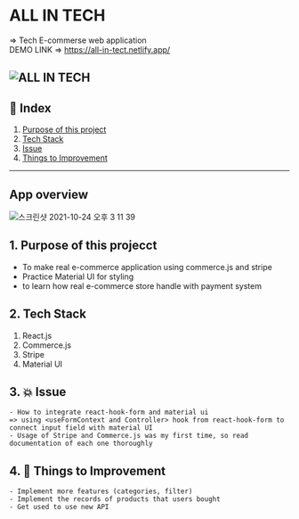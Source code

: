 # ALL IN TECH 

=> Tech E-commerse web application 
<br>
DEMO LINK => https://all-in-tect.netlify.app/

![ALL IN TECH]("")
---

## 🔗 Index
1. [Purpose of this project](#1-Purpose-of-this-project)
2. [Tech Stack](#2-Tech-Stack)
3. [Issue](#3--Issue)
4. [Things to Improvement](#6--Things-to-Improvement)

---

## App overview 

![스크린샷 2021-10-24 오후 3 11 39](https://user-images.githubusercontent.com/57770612/138577707-71bfe42a-4507-4458-9605-5650cd4596ef.png)

## 1. Purpose of this projecct

- To make real e-commerce application using commerce.js and stripe
- Practice Material UI for styling 
- to learn how real e-commerce store handle with payment system 



## 2. Tech Stack 

1. React.js 
2. Commerce.js
3. Stripe
4. Material UI 



## 3. 💥 Issue
    - How to integrate react-hook-form and material ui 
    => using <useFormContext and Controller> hook from react-hook-form to connect input field with material UI
    - Usage of Stripe and Commerce.js was my first time, so read documentation of each one thoroughly
  

## 4. 🚀 Things to Improvement

    - Implement more features (categories, filter) 
    - Implement the records of products that users bought 
    - Get used to use new API 


 



  
